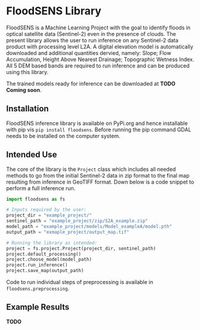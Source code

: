 # FloodSENS Library

FloodSENS is a Machine Learning Project with the goal to identify floods in optical satellite data (Sentinel-2) even in the presence of clouds.
The present library allows the user to run inference on any Sentinel-2 data product with processing level L2A. A digital elevation model is automatically downloaded and additional quantities dervied, namely: Slope; Flow Accumulation, Height Above Nearest Drainage; Topographic Wetness Index. All 5 DEM based bands are required to run inference and can be produced using this library.

The trained models ready for inference can be downloaded at **TODO Coming soon**.

## Installation

FloodSENS inference library is available on PyPi.org and hence installable with pip vis `pip install floodsens`.
Before running the pip command GDAL needs to be installed on the computer system.

## Intended Use

The core of the library is the `Project` class which includes all needed methods to go from the initial Sentinel-2 data in zip format to the final map resulting from inference in GeoTIFF format. Down below is a code snippet to perform a full inference run.

```Python
import floodsens as fs

# Inputs required by the user:
project_dir = "example_project/"
sentinel_path = "example_project/zip/S2A_example.zip"
model_path = "example_project/models/Model_exampleA/model.pth"
output_path = "exmaple_project/output_map.tif"

# Running the library as intended:
project = fs.project.Project(project_dir, sentinel_path)
project.default_processing()
project.choose_model(model_path)
project.run_inference()
project.save_map(output_path)
```

Code to run individual steps of preprocessing is available in `floodsens.preprocessing`.

## Example Results

**TODO**